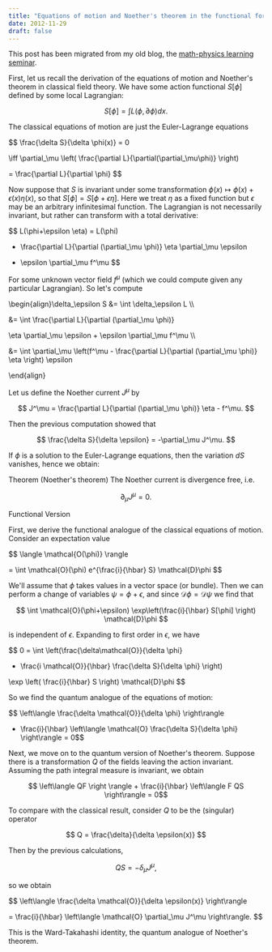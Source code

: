 ```yaml
---
title: "Equations of motion and Noether's theorem in the functional formalism"
date: 2012-11-29
draft: false
---
```


This post has been migrated from my old blog, the [math-physics learning seminar](https://mathphysseminar.blogspot.com/).


First, let us recall the derivation of the equations of motion and Noether's theorem in classical field theory. We have some action functional $S[\phi]$ defined by some local Lagrangian:

$$ S[\phi] = \int L(\phi, \partial \phi) dx. $$

The classical equations of motion are just the Euler-Lagrange equations

$$ \frac{\delta S}{\delta \phi(x)} = 0

 \iff \partial_\mu \left( \frac{\partial L}{\partial(\partial_\mu\phi)} \right)

= \frac{\partial L}{\partial \phi} $$


Now suppose that $S$ is invariant under some transformation $\phi(x) \mapsto \phi(x) + \epsilon(x) \eta(x)$, so that $S[\phi] = S[\phi+\epsilon \eta]$. Here we treat $\eta$ as a fixed function but $\epsilon$ may be an arbitrary infinitesimal function. The Lagrangian is not necessarily invariant, but rather can transform with a total derivative:

$$ L(\phi+\epsilon \eta) = L(\phi)

+ \frac{\partial L}{\partial (\partial_\mu \phi)} \eta \partial_\mu \epsilon

+ \epsilon \partial_\mu f^\mu $$

For some unknown vector field $f^\mu$ (which we could compute given any particular Lagrangian). So let's compute

\\begin{align}\delta_\epsilon S &= \int \delta_\epsilon L \\\

&= \int \frac{\partial L}{\partial (\partial_\mu \phi)}

\eta \partial_\mu \epsilon + \epsilon \partial_\mu f^\mu \\\

&= \int \partial_\mu \left(f^\mu - \frac{\partial L}{\partial (\partial_\mu \phi)} \eta \right) \epsilon

\\end{align}

Let us define the Noether current $J^\mu$ by

$$ J^\mu = \frac{\partial L}{\partial (\partial_\mu \phi)} \eta - f^\mu. $$

Then the previous computation showed that

$$ \frac{\delta S}{\delta \epsilon} = -\partial_\mu J^\mu. $$

If $\phi$ is a solution to the Euler-Lagrange equations, then the variation $dS$ vanishes, hence we obtain:


Theorem (Noether's theorem) The Noether current is divergence free, i.e.

$$ \partial_\mu J^\mu = 0.$$


Functional Version


First, we derive the functional analogue of the classical equations of motion. Consider an expectation value

$$ \langle \mathcal{O(\phi)} \rangle

= \int \mathcal{O}(\phi) e^{\frac{i}{\hbar} S} \mathcal{D}\phi $$

We'll assume that $\phi$ takes values in a vector space (or bundle). Then we can perform a change of variables $\psi = \phi + \epsilon$, and since $\mathcal{D}\phi = \mathcal{D}\psi$ we find that

$$ \int \mathcal{O}(\phi+\epsilon) \exp\left(\frac{i}{\hbar} S[\phi] \right) \mathcal{D}\phi $$

is independent of $\epsilon$. Expanding to first order in $\epsilon$, we have

$$ 0 = \int \left(\frac{\delta\mathcal{O}}{\delta \phi}

 + \frac{i \mathcal{O}}{\hbar} \frac{\delta S}{\delta \phi} \right)

 \exp \left( \frac{i}{\hbar} S \right) \mathcal{D}\phi  $$

So we find the quantum analogue of the equations of motion:

$$ \left\langle \frac{\delta \mathcal{O}}{\delta \phi} \right\rangle

+ \frac{i}{\hbar} \left\langle \mathcal{O} \frac{\delta S}{\delta \phi} \right\rangle = 0$$


Next, we move on to the quantum version of Noether's theorem. Suppose there is a transformation $Q$ of the fields leaving the action invariant. Assuming the path integral measure is invariant, we obtain

$$ \left\langle QF \right \rangle + \frac{i}{\hbar} \left\langle F QS \right\rangle = 0$$

To compare with the classical result, consider $Q$ to be the (singular) operator

$$ Q = \frac{\delta}{\delta \epsilon(x)} $$

Then by the previous calculations,

$$ Q S = -\delta_\mu J^\mu, $$

so we obtain

$$ \left\langle \frac{\delta \mathcal{O}}{\delta \epsilon(x)} \right\rangle

= \frac{i}{\hbar} \left\langle \mathcal{O} \partial_\mu J^\mu \right\rangle.  $$

This is the Ward-Takahashi identity, the quantum analogue of Noether's theorem.
